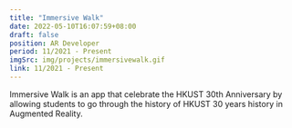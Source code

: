 ```yaml
---
title: "Immersive Walk"
date: 2022-05-10T16:07:59+08:00
draft: false
position: AR Developer
period: 11/2021 - Present
imgSrc: img/projects/immersivewalk.gif
link: 11/2021 - Present
---
```


Immersive Walk is an app that celebrate the HKUST 30th Anniversary by allowing students to go through the history of HKUST 30 years history in Augmented Reality.
